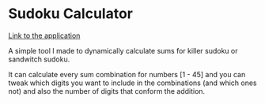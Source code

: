 # Sudoku Calculator

[Link to the application](https://adansinacento.github.io/sudoku-calculator/)

A simple tool I made to dynamically calculate sums for killer sudoku or sandwitch sudoku.

It can calculate every sum combination for numbers [1 - 45] and you can tweak which digits you want to include in the combinations (and which ones not) and also the number of digits that conform the addition.
